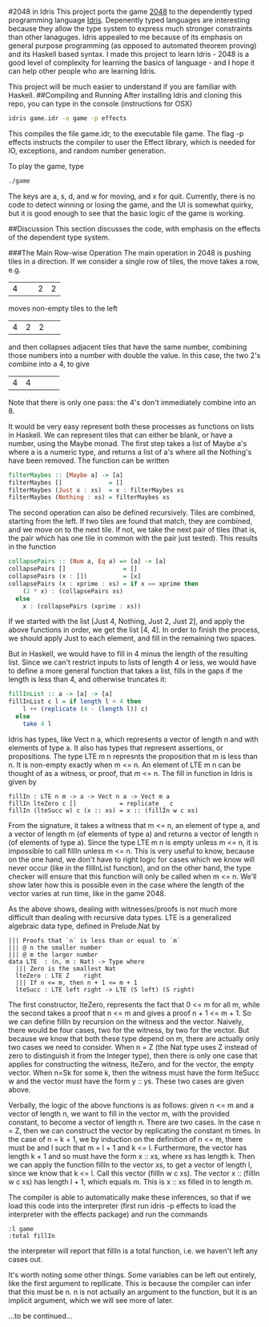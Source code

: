 #2048 in Idris
This project ports the game [2048](http://gabrielecirulli.github.io/2048/) to the dependently typed programming language [Idris](www.idris-lang.org/).  Depenently typed languages are interesting because they allow the type system to express much stronger constraints than other lanaguges.  Idris appealed to me because of its emphasis on general purpose programming (as opposed to automated theorem proving) and its Haskell based syntax.  I made this project to learn Idris - 2048 is a good level of complexity for learning the basics of language - and I hope it can help other people who are learning Idris.

This project will be much easier to understand if you are familiar with Haskell.
##Compiling and Running
After installing Idris and cloning this repo, you can type in the console (instructions for OSX)
```bash
idris game.idr -o game -p effects
```
This compiles the file game.idr, to the executable file game.  The flag -p effects instructs the compiler
to user the Effect library, which is needed for IO, exceptions, and random number generation.

To play the game, type
```bash
./game
```

The keys are a, s, d, and w for moving, and x for quit.  Currently, there is no code
to detect winning or losing the game, and the UI is somewhat quirky, but it is good
enough to see that the basic logic of the game is working.

##Discussion
This section discusses the code, with emphasis on the effects of the dependent type system.

###The Main Row-wise Operation
The main operation in 2048 is pushing tiles in a direction.  If we consider a single row of tiles, the move takes a row, e.g.
<table>
    <tr>
        <td>4</td><td>&nbsp;&nbsp;</td><td>2</td><td>2</td>
    </tr>
</table>
moves non-empty tiles to the left
<table>
    <tr>
        <td>4</td><td>2</td><td>2</td><td>&nbsp;&nbsp;</td>
    </tr>
</table>
and then collapses adjacent tiles that have the same number, combining those numbers into a number with double the value. In this case, the two 2's combine into a 4, to give
<table>
    <tr>
        <td>4</td><td>4</td><td>&nbsp;&nbsp;</td><td>&nbsp;&nbsp;</td>
    </tr>
</table>
Note that there is only one pass: the 4's don't immediately combine into an 8.

It would be very easy represent both these processes as functions on lists in Haskell.  We can represent tiles that can either be blank, or have a number, using the Maybe monad.  The first step takes a list of Maybe a's where a is a numeric type, and returns a list of a's where all the Nothing's have been removed.  The function can be written
```haskell
filterMaybes :: [Maybe a] -> [a]
filterMaybes []             = []
filterMaybes (Just x : xs)  = x : filterMaybes xs
filterMaybes (Nothing : xs) = filterMaybes xs
```
The second operation can also be defined recursively.  Tiles are combined, starting from the left.  If two tiles are found that match, they are combined, and we move on to the next tile.  If not, we take the next pair of tiles (that is, the pair which has one tile in common with the pair just tested).  This results in the function
```haskell
collapsePairs :: (Num a, Eq a) => [a] -> [a]
collapsePairs []                = []
collapsePairs (x : [])          = [x]
collapsePairs (x : xprime : xs) = if x == xprime then
    (2 * x) : (collapsePairs xs)
  else
    x : (collapsePairs (xprime : xs))
```

If we started with the list [Just 4, Nothing, Just 2, Just 2], and apply the above functions in order, we get the list [4, 4].  In order to finish the process, we should apply Just to each element, and fill in the remaining two spaces.

But in Haskell, we would have to fill in 4 minus the length of the resulting list.  Since we can't restrict inputs to lists of length 4 or less, we would have to define a more general function that takes a list, fills in the gaps if the length is less than 4, and otherwise truncates it:
```haskell
fillInList :: a -> [a] -> [a]
fillInList c l = if length l < 4 then
    l ++ (replicate (4 - (length l)) c)
  else
  	take 4 l
```

Idris has types, like Vect n a, which represents a vector of length n and with elements of type a.  It also has types that represent assertions, or propositions.  The type LTE m n represnts the proposition that m is less than n.  It is non-empty exactly when m <= n.  An element of LTE m n can be thought of as a witness, or proof, that m <= n.  The fill in function in Idris is given by
```
fillIn : LTE n m -> a -> Vect n a -> Vect m a
fillIn lteZero c []            = replicate _ c
fillIn (lteSucc w) c (x :: xs) = x :: (fillIn w c xs)
```
From the signature, it takes a witness that m <= n, an element of type a, and a vector of length m (of elements of type a) and returns a vector of length n (of elements of type a).  Since the type LTE m n is empty unless m <= n, it is impossible to call fillIn unless m <= n.  This is very useful to know, because on the one hand, we don't have to right logic for cases which we know will never occur (like in the fillInList function), and on the other hand, the type checker will ensure that this function will only be called when m <= n.  We'll show later how this is possible even in the case where the length of the vector varies at run time, like in the game 2048.

As the above shows, dealing with witnesses/proofs is not much more difficult than dealing with recursive data types.  LTE is a generalized algebraic data type, defined in Prelude.Nat by
```
||| Proofs that `n` is less than or equal to `m`
||| @ n the smaller number
||| @ m the larger number
data LTE  : (n, m : Nat) -> Type where
  ||| Zero is the smallest Nat
  lteZero : LTE Z    right
  ||| If n <= m, then n + 1 <= m + 1
  lteSucc : LTE left right -> LTE (S left) (S right)
```
The first constructor, lteZero, represents the fact that 0 <= m for all m, while the second takes a proof that n <= m and gives a proof n + 1 <= m + 1.  So we can define fillIn by recursion on the witness and the vector.  Naively, there would be four cases, two for the witness, by two for the vector.  But because we know that both these type depend on m, there are actually only two cases we need to consider.  When n = Z (the Nat type uses Z instead of zero to distinguish it from the Integer type), then there is only one case that applies for constructing the witness, lteZero, and for the vector, the empty vector. When n=Sk for some k, then the witness must have the form lteSucc w and the vector must have the form y :: ys.  These two cases are given above.

Verbally, the logic of the above functions is as follows: given n <= m and a vector of length n, we want to fill in the vector m, with the provided constant, to become a vector of length n.  There are two cases.  In the case n = Z, then we can construct the vector by replicating the constant m times.  In the case of n = k + 1, we by induction on the definition of n <= m, there must be and l such that m = l + 1 and k <= l.  Furthermore, the vector has length k + 1 and so must have the form x :: xs, where xs has length k.  Then we can apply the function fillIn to the vector xs, to get a vector of length l, since we know that k <= l.  Call this vector (fillIn w c xs).  The vector x :: (fillIn w c xs) has length l + 1, which equals m.  This is x :: xs filled in to length m.

The compiler is able to automatically make these inferences, so that if we load this code into the interpreter (first run idris -p effects to load the interpreter with the effects package) and run the commands
```
:l game
:total fillIn
```
the interpreter will report that fillIn is a total function, i.e. we haven't left any cases out.

It's worth noting some other things.  Some variables can be left out entirely, like the first argument to repllicate.  This is because the compiler can infer that this must be n.  n is not actually an argument to the function, but it is an implicit argument, which we will see more of later.

...to be continued...
